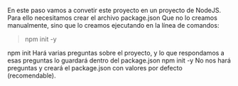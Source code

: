 En este paso vamos a convetir este proyecto en un proyecto de NodeJS.
Para ello necesitamos crear el archivo package.json 
Que no lo creamos manualmente, sino que lo creamos ejecutando en la línea de comandos:
>npm init -y

npm init     Hará varias preguntas sobre el proyecto, y lo que respondamos a esas preguntas lo guardará dentro del package.json
npm init -y  No nos hará preguntas y creará el package.json con valores por defecto (recomendable).

